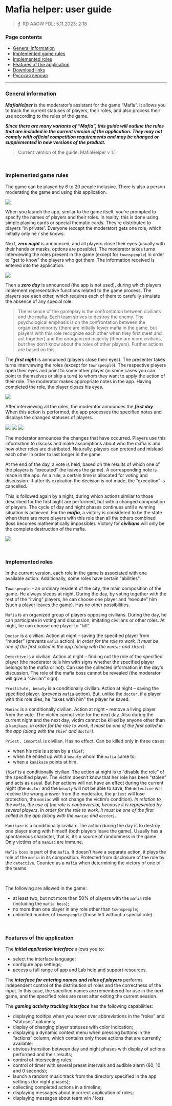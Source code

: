 # Mafia helper: user guide
> **ƒ** &nbsp;RD AAOW FDL; 5.11.2023; 2:18



### Page contents

- [General information](#general-information)
- [Implemented game rules](#implemented-game-rules)
- [Implemented roles](#implemented-roles)
- [Features of the application](#features-of-the-application)
- [Download links](https://adslbarxatov.github.io/DPArray#mafia-helper)
- [Русская версия](https://adslbarxatov.github.io/MafiaHelper/ru)

---

### General information

***MafiaHelper*** is the moderator’s assistant for the game “Mafia”. It allows you to track
the current statuses of players, their roles, and also process their use according to the rules
of the game.

***Since there are many variants of “Mafia”, this guide will outline the rules that are included
in the current version of the application. They may not comply with official competition requirements
and may be changed or supplemented in new versions of the product.***

> Current version of the guide: MafiaHelper v 1.1

&nbsp;



### Implemented game rules

The game can be played by 6 to 20 people inclusive. There is also a person moderating the game and using
this application.

<img src="/MafiaHelper/img/01_en.png" />

When you launch the app, similar to the game itself, you’re prompted to specify the names of players
and their roles. In reality, this is done using simple playing cards or special thematic cards. They’re
distributed to players “in private”. Everyone (except the moderator) gets one role, which initially
only he / she knows.

Next, ***zero night*** is announced, and all players close their eyes (usually with their hands or masks,
options are possible). The moderator takes turns interviewing the roles present in the game (except for
`townspeople`) in order to “get to know” the players who got them. The information received is entered
into the application.

<img src="/MafiaHelper/img/02_en.png" />

Then a ***zero day*** is announced (the app is not used), during which players implement representative
functions related to the game process. The players see each other, which requires each of them to carefully
simulate the absence of any special role.

> The essence of the gameplay is the confrontation between civilians and the mafia. Each team strives
> to destroy the enemy. The psychological emphasis is on the confrontation between the organized minority
> (there are initially fewer mafia in the game, but players with this role recognize each other when they
> first meet and act together) and the unorganized majority (there are more civilians, but they don’t know
> about the roles of other players). Further actions are based on this.

The ***first night*** is announced (players close their eyes). The presenter takes turns interviewing
the roles (except for `townspeople`). The respective players open their eyes and point to some other
player (in some cases you can point to themselves or skip a turn) to whom they want to apply the action
of their role. The moderator makes appropriate notes in the app. Having completed the role, the player
closes his eyes.

<img src="/MafiaHelper/img/03_en.png" />

After interviewing all the roles, the moderator announces the ***first day***. When this action is performed,
the app processes the specified notes and displays the changed statuses of players.

<img src="/MafiaHelper/img/04_en.png" />

<img src="/MafiaHelper/img/05_en.png" />

<img src="/MafiaHelper/img/06_en.png" />

The moderator announces the changes that have occurred. Players use this information to discuss and make
assumptions about who the mafia is and how other roles are distributed. Naturally, players can pretend
and mislead each other in order to last longer in the game.

At the end of the day, a vote is held, based on the results of which one of the players is “executed”
(he leaves the game). A corresponding note is made in the app. As a rule, a certain time is allocated
for voting and discussion. If after its expiration the decision is not made, the “execution” is cancelled.

This is followed again by a night, during which actions similar to those described for the first night
are performed, but with a changed composition of players. The cycle of day and night phases continues
until a winning situation is achieved. For the ***mafia***, a victory is considered to be the state
when there are more players with this role than all the others combined (loss becomes mathematically
impossible). Victory for ***civilians*** will only be the complete destruction of the mafia.

<img src="/MafiaHelper/img/07_en.png" />

&nbsp;



### Implemented roles

In the current version, each role in the game is associated with one available action. Additionally,
some roles have certain "abilities".

`Townspeople` - an ordinary resident of the city, the main composition of the game. He always sleeps
at night. During the day, by voting together with the rest of the “living” players, he can choose
one player and “execute” him (such a player leaves the game). Has no other possibilities.

`Mafia` is an organized group of players opposing civilians. During the day, he can participate
in voting and discussion, imitating civilians or other roles. At night, he can choose one player
to “kill”.

`Doctor` is a civilian. Action at night – saving the specified player from “murder” (prevents `mafia`
action).
*In order for the role to work, it must be one of the first called in the app (along with the `maniac` and `thief`)*.

`Detective` is a civilian. Action at night – finding out the role of the specified player (the moderator
tells him with signs whether the specified player belongs to the mafia or not). Can use the collected
information in the day's discussion. The role of the mafia boss cannot be revealed (the moderator will
give a “civilian” sign).

`Prostitute, beauty` is a conditionally civilian. Action at night – saving the specified player.
(prevents `mafia` action). But, unlike the `doctor`, if a player
with this role dies, he “takes with him” the player he saved.

`Maniac` is a conditionally civilian. Action at night – remove a living player from the vote. The victim
cannot vote for the next day. Also during the current night and the next day, victim cannot be killed
by anyone other than a `kamikaze`.
*In order for the role to work, it must be one of the first called in the app (along with the `thief` and `doctor`)*.

`Priest, immortal` is civilian. Has no effect. Can be killed only in three cases:
- when his role is stolen by a `thief`;
- when he ended up with a `beauty` whom the `mafia` came to;
- when a `kamikaze` points at him.

`Thief` is a conditionally civilian. The action at night is to “disable the role” of the specified player.
The victim doesn’t know that her role has been “stolen” and acts as usual. But her actions will not have
an effect during the current night (the `doctor` and the `beauty` will not be able to save, the `detective`
will receive the wrong answer from the moderator, the `priest` will lose protection, the `maniac` will not
change the victim’s condition).
*In relation to the `mafia`, the use of the role is controversial, because it is represented by several players*.
*In order for the role to work, it must be one of the first called in the app (along with the `maniac` and `doctor`)*.

`Kamikaze` is a conditionally civilian. The action during the day is to destroy one player along with
himself (both players leave the game). Usually has a spontaneous character, that is, it’s a source of randomness
in the game. Only victims of a `maniac` are immune.

`Mafia boss` is part of the `mafia`. It doesn’t have a separate action, it plays the role of the `mafia`
in its composition. Protected from disclosure of the role by the `detective`. Counted as a `mafia` when
determining the victory of one of the teams.

&nbsp;

The following are allowed in the game:
- at least two, but not more than 50% of players with the `mafia` role (including the `mafia boss`);
- no more than one player in any role other than `townspeople`;
- unlimited number of `townspeople` (those left without a special role).

&nbsp;



### Features of the application

The ***initial application interface*** allows you to:
- select the interface language;
- configure app settings;
- access a full range of app and Lab help and support resources.

The ***interface for entering names and roles of players*** performs independent control of the distribution
of roles and the correctness of the input. In this case, the specified names are remembered for use in the next
game, and the specified roles are reset after exiting the current session.

The ***gaming activity tracking interface*** has the following capabilities:
- displaying tooltips when you hover over abbreviations in the “roles” and “statuses” columns;
- display of changing player statuses with color indication;
- displaying a dynamic context menu when pressing buttons in the “actions” column, which contains only those actions that are currently available;
- obvious transition between day and night phases with display of actions performed and their results;
- control of intersecting rules;
- control of timer with several preset intervals and audible alarm (60, 10 and 0 seconds);
- launch a random music track from the directory specified in the app settings (for night phases);
- collecting completed actions in a timeline;
- displaying messages about incorrect application of roles;
- displaying messages about team win / loss
